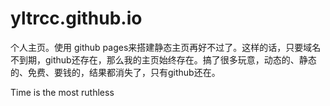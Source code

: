 # yltrcc.github.io
个人主页。使用 github pages来搭建静态主页再好不过了。这样的话，只要域名不到期，github还存在，那么我的主页始终存在。搞了很多玩意，动态的、静态的、免费、要钱的，结果都消失了，只有github还在。

Time is the most ruthless
